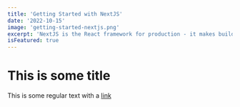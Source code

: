 ```yaml
---
title: 'Getting Started with NextJS'
date: '2022-10-15'
image: 'getting-started-nextjs.png'
excerpt: 'NextJS is the React framework for production - it makes building fullstack React apps and sites a breeze and ships with built-in SSR'
isFeatured: true
---
```


# This is some title

This is some regular text with a [link](https://google.com)